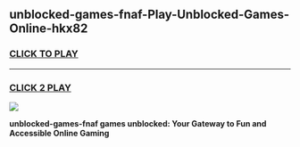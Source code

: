 
## unblocked-games-fnaf-Play-Unblocked-Games-Online-hkx82
<h3>
<a href="https://premium76.site?title=unblocked-games-fnaf&ref=24A">CLICK TO PLAY</a></h3>
<hr>

<h3>
<a href="https://premium76.site?title=unblocked-games-fnaf&ref=24A">CLICK 2 PLAY</a>
  
</h3>

<a href="https://premium76.site?title=unblocked-games-fnaf&ref=24A"><img src="https://clearcache.store/games.png"></a>


**unblocked-games-fnaf games unblocked: Your Gateway to Fun and Accessible Online Gaming**
